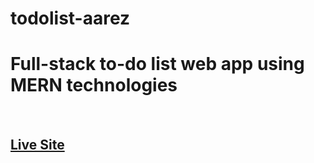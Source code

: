 # todolist-aarez
<h1> Full-stack to-do list web app using MERN technologies </h1>
<br />
<h2> <a href="https://fast-coast-73216.herokuapp.com">Live Site </a> </h2>
